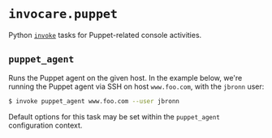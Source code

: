 # `invocare.puppet`

Python [`invoke`](http://www.pyinvoke.org/) tasks for Puppet-related console activities.

## `puppet_agent`

Runs the Puppet agent on the given host.  In the example below, we're running the Puppet agent via SSH on host `www.foo.com`, with the `jbronn` user:

```sh
$ invoke puppet_agent www.foo.com --user jbronn
```

Default options for this task may be set within the `puppet_agent` configuration context.
